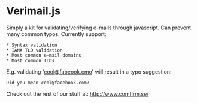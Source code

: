 Verimail.js
======================

Simply a kit for validating/verifying e-mails through javascript. Can prevent many common typos. Currently support:

    * Syntax validation
    * IANA TLD validation
    * Most common e-mail domains
    * Most common TLDs

E.g. validating 'cool@fabeook.cmo' will result in a typo suggestion:

    Did you mean cool@facebook.com?


Check out the rest of our stuff at:
http://www.comfirm.se/